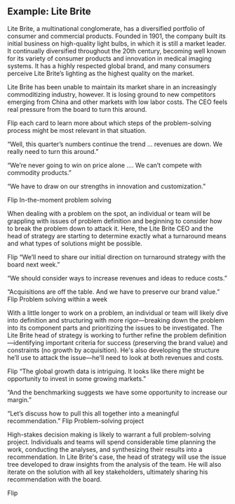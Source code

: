 ## Example: Lite Brite

Lite Brite, a multinational conglomerate, has a diversified portfolio of consumer and commercial products. Founded in 1901, the company built its initial business on high-quality light bulbs, in which it is still a market leader. It continually diversified throughout the 20th century, becoming well known for its variety of consumer products and innovation in medical imaging systems. It has a highly respected global brand, and many consumers perceive Lite Brite’s lighting as the highest quality on the market.

Lite Brite has been unable to maintain its market share in an increasingly commoditizing industry, however. It is losing ground to new competitors emerging from China and other markets with low labor costs. The CEO feels real pressure from the board to turn this around.

Flip each card to learn more about which steps of the problem-solving process might be most relevant in that situation.


“Well, this quarter’s numbers continue the trend … revenues are down. We really need to turn this around.”

“We’re never going to win on price alone …. We can’t compete with commodity products.”

“We have to draw on our strengths in innovation and customization.”

Flip
In-the-moment problem solving

When dealing with a problem on the spot, an individual or team will be grappling with issues of problem definition and beginning to consider how to break the problem down to attack it. Here, the Lite Brite CEO and the head of strategy are starting to determine exactly what a turnaround means and what types of solutions might be possible.

Flip
“We’ll need to share our initial direction on turnaround strategy with the board next week.”

“We should consider ways to increase revenues and ideas to reduce costs.”

“Acquisitions are off the table. And we have to preserve our brand value.”
Flip
Problem solving within a week

With a little longer to work on a problem, an individual or team will likely dive into definition and structuring with more rigor—breaking down the problem into its component parts and prioritizing the issues to be investigated. The Lite Brite head of strategy is working to further refine the problem definition—identifying important criteria for success (preserving the brand value) and constraints (no growth by acquisition). He's also developing the structure he’ll use to attack the issue—he'll need to look at both revenues and costs.

Flip
“The global growth data is intriguing. It looks like there might be opportunity to invest in some growing markets.”

“And the benchmarking suggests we have some opportunity to increase our margin.”

“Let’s discuss how to pull this all together into a meaningful recommendation.”
Flip
Problem-solving project

High-stakes decision making is likely to warrant a full problem-solving project. Individuals and teams will spend considerable time planning the work, conducting the analyses, and synthesizing their results into a recommendation. In Lite Brite's case, the head of strategy will use the issue tree developed to draw insights from the analysis of the team. He will also iterate on the solution with all key stakeholders, ultimately sharing his recommendation with the board.

Flip


